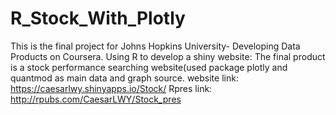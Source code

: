 # R_Stock_With_Plotly
 This is the final project for Johns Hopkins University- Developing Data Products on Coursera.
 Using R to develop a shiny website:
 The final product is a stock performance searching website(used package plotly and quantmod as main data and graph source. 
 website link: https://caesarlwy.shinyapps.io/Stock/
 Rpres link: http://rpubs.com/CaesarLWY/Stock_pres
